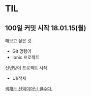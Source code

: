 # TIL  

## 100일 커밋 시작 18.01.15(월)  

해보고 싶은 것.

- Git 명령어  
- Ionic 프로젝트  

신년맞이 프로젝트 시작.  

- UI/색채  

[색채는 선택이아닌 필수다.](https://coolors.co/)  
